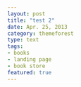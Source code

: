 ```yaml
---
layout: post
title: "test 2"
date: Apr. 25, 2013
category: themeforest
type: text
tags:
- books
- landing page
- book store
featured: true
---
```

